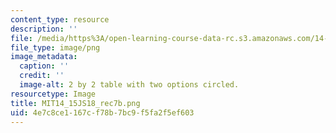 ```yaml
---
content_type: resource
description: ''
file: /media/https%3A/open-learning-course-data-rc.s3.amazonaws.com/14-15j-networks-spring-2018/4e7c8ce1167cf78b7bc9f5fa2f5ef603_MIT14_15JS18_rec7b.png
file_type: image/png
image_metadata:
  caption: ''
  credit: ''
  image-alt: 2 by 2 table with two options circled.
resourcetype: Image
title: MIT14_15JS18_rec7b.png
uid: 4e7c8ce1-167c-f78b-7bc9-f5fa2f5ef603
---
```

